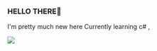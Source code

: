 ### HELLO THERE👋

I'm pretty much new here
Currently learning c# , 

<img src="https://encrypted-tbn0.gstatic.com/images?q=tbn:ANd9GcQwGWqkjoSXni863yhMnBi9M0s06QQcVd0Bcw&usqp=CAU">

